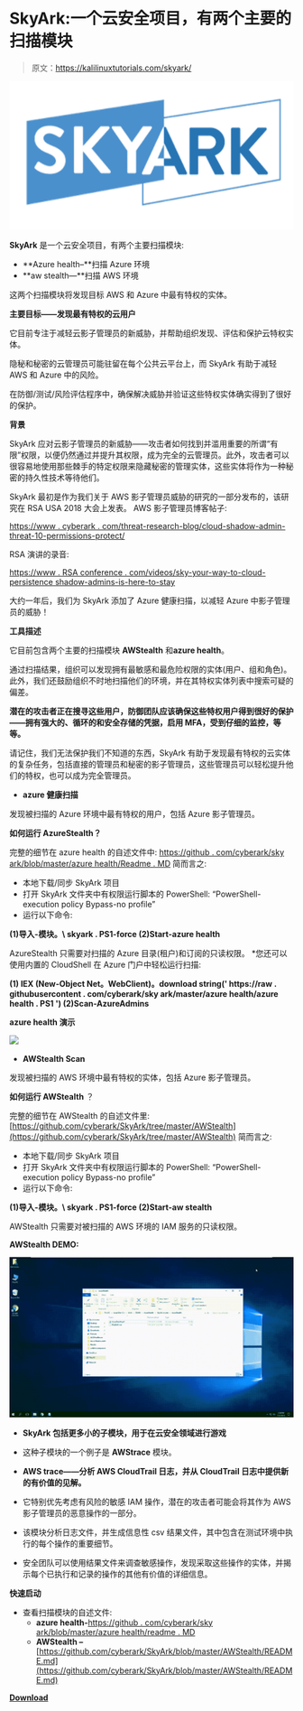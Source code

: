 # SkyArk:一个云安全项目，有两个主要的扫描模块

> 原文：<https://kalilinuxtutorials.com/skyark/>

[![SkyArk : A Cloud Security Project With Two Main Scanning Modules](img/3da1f69c7fd59e1f63fbfef134189306.png "SkyArk : A Cloud Security Project With Two Main Scanning Modules")](https://1.bp.blogspot.com/-hUmcYFzRuoI/Xzvd1mOQ2pI/AAAAAAAAHXA/BMX4Lgdj8w4hPLfJA_HKg7fOIstCV-LlQCLcBGAsYHQ/s728/SkyArk%25281%2529.png)

**SkyArk** 是一个云安全项目，有两个主要扫描模块:

*   **Azure health–**扫描 Azure 环境
*   **aw stealth—**扫描 AWS 环境

这两个扫描模块将发现目标 AWS 和 Azure 中最有特权的实体。

**主要目标——发现最有特权的云用户**

它目前专注于减轻云影子管理员的新威胁，并帮助组织发现、评估和保护云特权实体。

隐秘和秘密的云管理员可能驻留在每个公共云平台上，而 SkyArk 有助于减轻 AWS 和 Azure 中的风险。

在防御/测试/风险评估程序中，确保解决威胁并验证这些特权实体确实得到了很好的保护。

**背景**

SkyArk 应对云影子管理员的新威胁——攻击者如何找到并滥用重要的所谓“有限”权限，以便仍然通过并提升其权限，成为完全的云管理员。此外，攻击者可以很容易地使用那些棘手的特定权限来隐藏秘密的管理实体，这些实体将作为一种秘密的持久性技术等待他们。

SkyArk 最初是作为我们关于 AWS 影子管理员威胁的研究的一部分发布的，该研究在 RSA USA 2018 大会上发表。
AWS 影子管理员博客帖子:

[https://www . cyberark . com/threat-research-blog/cloud-shadow-admin-threat-10-permissions-protect/](https://www.cyberark.com/threat-research-blog/cloud-shadow-admin-threat-10-permissions-protect/)

RSA 演讲的录音:

[https://www . RSA conference . com/videos/sky-your-way-to-cloud-persistence shadow-admins-is-here-to-stay](https://www.rsaconference.com/videos/sneak-your-way-to-cloud-persistenceshadow-admins-are-here-to-stay)

大约一年后，我们为 SkyArk 添加了 Azure 健康扫描，以减轻 Azure 中影子管理员的威胁！

**工具描述**

它目前包含两个主要的扫描模块 **AWStealth** 和**azure health**。

通过扫描结果，组织可以发现拥有最敏感和最危险权限的实体(用户、组和角色)。
此外，我们还鼓励组织不时地扫描他们的环境，并在其特权实体列表中搜索可疑的偏差。

**潜在的攻击者正在搜寻这些用户，防御团队应该确保这些特权用户得到很好的保护——拥有强大的、循环的和安全存储的凭据，启用 MFA，受到仔细的监控，等等。**

请记住，我们无法保护我们不知道的东西，SkyArk 有助于发现最有特权的云实体的复杂任务，包括直接的管理员和秘密的影子管理员，这些管理员可以轻松提升他们的特权，也可以成为完全管理员。

*   **azure 健康扫描**

发现被扫描的 Azure 环境中最有特权的用户，包括 Azure 影子管理员。

**如何运行 AzureStealth？**

完整的细节在 azure health 的自述文件中:
[https://github . com/cyberark/sky ark/blob/master/azure health/Readme . MD](https://github.com/cyberark/SkyArk/blob/master/AzureStealth/README.md)
简而言之:

*   本地下载/同步 SkyArk 项目
*   打开 SkyArk 文件夹中有权限运行脚本的 PowerShell:
    “PowerShell-execution policy Bypass-no profile”
*   运行以下命令:

**(1)导入-模块。\ skyark . PS1-force
(2)Start-azure health**

AzureStealth 只需要对扫描的 Azure 目录(租户)和订阅的只读权限。
*您还可以使用内置的 CloudShell 在 Azure 门户中轻松运行扫描:

**(1) IEX (New-Object Net。WebClient)。download string(' https://raw . githubusercontent . com/cyberark/sky ark/master/azure health/azure health . PS1 ')
(2)Scan-AzureAdmins**

**azure health 演示**

![](img/7f380c5d1f506e913cd95a96d430eed9.png)

*   **AWStealth Scan**

发现被扫描的 AWS 环境中最有特权的实体，包括 Azure 影子管理员。

**如何运行 AWStealth** ？

完整的细节在 AWStealth 的自述文件里:
[https://github.com/cyberark/SkyArk/tree/master/AWStealth](https://github.com/cyberark/SkyArk/tree/master/AWStealth)
简而言之:

*   本地下载/同步 SkyArk 项目
*   打开 SkyArk 文件夹中有权限运行脚本的 PowerShell:
    “PowerShell-execution policy Bypass-no profile”
*   运行以下命令:

**(1)导入-模块。\ skyark . PS1-force
(2)Start-aw stealth**

AWStealth 只需要对被扫描的 AWS 环境的 IAM 服务的只读权限。

**AWStealth DEMO:**

![](img/a75e51429c381c8d4bd648fa50f115a9.png)

*   **SkyArk 包括更多小的子模块，用于在云安全领域进行游戏**

*   这种子模块的一个例子是 **AWStrace** 模块。
*   **AWS trace——分析 AWS CloudTrail 日志，并从 CloudTrail 日志中提供新的有价值的见解。**
*   它特别优先考虑有风险的敏感 IAM 操作，潜在的攻击者可能会将其作为 AWS 影子管理员的恶意操作的一部分。
*   该模块分析日志文件，并生成信息性 csv 结果文件，其中包含在测试环境中执行的每个操作的重要细节。
*   安全团队可以使用结果文件来调查敏感操作，发现采取这些操作的实体，并揭示每个已执行和记录的操作的其他有价值的详细信息。

**快速启动**

*   查看扫描模块的自述文件:
    *   **azure health-**[https://github . com/cyberark/sky ark/blob/master/azure health/readme . MD](https://github.com/cyberark/SkyArk/blob/master/AzureStealth/README.md)
    *   **AWStealth –** [https://github.com/cyberark/SkyArk/blob/master/AWStealth/README.md](https://github.com/cyberark/SkyArk/blob/master/AWStealth/README.md)

[**Download**](https://github.com/cyberark/SkyArk)